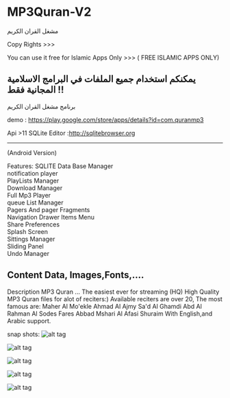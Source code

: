 # MP3Quran-V2
مشغل القران الكريم

Copy Rights >>>

You can use it free for Islamic Apps Only >>> ( FREE ISLAMIC APPS ONLY)

يمكنكم استخدام جميع الملفات في البرامج الاسلامية المجانية فقط !!
----------
برنامج مشغل القران الكريم

demo : https://play.google.com/store/apps/details?id=com.quranmp3

Api >11
SQLite Editor :http://sqlitebrowser.org

------------------------------------
(Android Version)

Features:
SQLITE Data Base Manager
<br/>
notification player<br/>
PlayLists Manager<br/>
Download Manager<br/>
Full Mp3 Player <br/>
queue List Manager <br/>
Pagers And pager Fragments<br/>
Navigation Drawer Items Menu<br/>
Share Preferences<br/>
Splash Screen<br/>
Sittings Manager<br/>
Sliding Panel<br/>
Undo Manager<br/>

Content Data, Images,Fonts,....
----------------------------------

Description
MP3 Quran ...
The easiest ever for streaming (HQ) High Quality MP3 Quran files for alot of reciters:)
Available reciters are over 20, The most famous are:
Maher Al Mo'ekle
Ahmad Al Ajmy
Sa'd Al Ghamdi
Abd Al Rahman Al Sodes
Fares Abbad
Mshari Al Afasi
Shuraim
With English,and Arabic support.

snap shots:
![alt tag](https://raw.githubusercontent.com/abodehq/Huson-Almuslim-Android-v2/master/img1.png)

![alt tag](https://raw.githubusercontent.com/abodehq/Huson-Almuslim-Android-v2/master/img2.png)

![alt tag](https://raw.githubusercontent.com/abodehq/Huson-Almuslim-Android-v2/master/img3.png)

![alt tag](https://raw.githubusercontent.com/abodehq/Huson-Almuslim-Android-v2/master/img4.png)

![alt tag](https://raw.githubusercontent.com/abodehq/Huson-Almuslim-Android-v2/master/img5.png)

